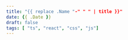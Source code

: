 ```yaml
---
title: "{{ replace .Name "-" " " | title }}"
date: {{ .Date }}
draft: false
tags: [ "ts", "react", "css", "js"]
---
```

